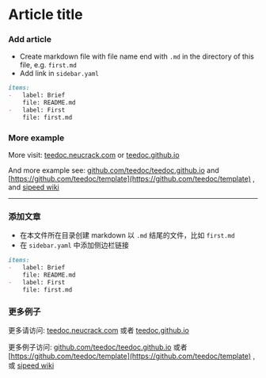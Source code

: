 # Article title

### Add article

* Create markdown file with file name end with `.md` in the directory of this file, e.g. `first.md`
* Add link in `sidebar.yaml`

```markdown
items:
-   label: Brief
    file: README.md
-   label: First
    file: first.md
```

### More example

More visit: [teedoc.neucrack.com](https://teedoc.neucrack.com/) or [teedoc.github.io](https://teedoc.github.io/)

And more example see: [github.com/teedoc/teedoc.github.io](https://github.com/teedoc/teedoc.github.io) and [https://github.com/teedoc/template](https://github.com/teedoc/template) , and [sipeed wiki](https://github.com/sipeed/sipeed\_wiki)

***

### 添加文章

* 在本文件所在目录创建 markdown 以 `.md` 结尾的文件，比如 `first.md`
* 在 `sidebar.yaml` 中添加侧边栏链接

```markdown
items:
-   label: Brief
    file: README.md
-   label: First
    file: first.md
```

### 更多例子

更多请访问: [teedoc.neucrack.com](https://teedoc.neucrack.com/) 或者 [teedoc.github.io](https://teedoc.github.io/)

更多例子访问: [github.com/teedoc/teedoc.github.io](https://github.com/teedoc/teedoc.github.io) 或者 [https://github.com/teedoc/template](https://github.com/teedoc/template) , 或 [sipeed wiki](https://github.com/sipeed/sipeed\_wiki)
